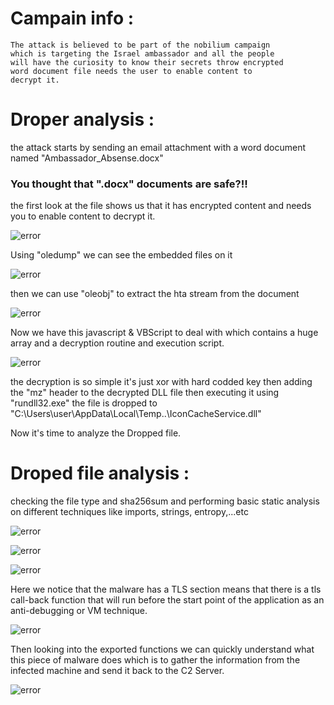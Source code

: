 # Campain info :
	The attack is believed to be part of the nobilium campaign 
	which is targeting the Israel ambassador and all the people 
	will have the curiosity to know their secrets throw encrypted 
	word document file needs the user to enable content to
	decrypt it. 

# Droper analysis :

the attack starts by sending an email attachment with a word document named "Ambassador_Absense.docx"

### You thought that ".docx" documents are safe?!!

the first look at the file shows us that it has encrypted content and needs you to enable content to 
decrypt it.

![error](Screensoots/first.png)

Using "oledump" we can see the embedded files on it 

![error](Screensoots/oledump.png)

then we can use "oleobj" to extract the hta stream from the document

![error](Screensoots/htastream.png)

Now we have this javascript & VBScript to deal with which contains a huge array and a decryption routine and execution script.

![error](Screensoots/javascript.png)

the decryption is so simple it's just xor with hard codded key
then adding the "mz" header to the decrypted DLL file then executing it using "rundll32.exe" 
the file is dropped to 
"C:\Users\user\AppData\Local\Temp\..\IconCacheService.dll"

Now it's time to analyze the Dropped file.

# Droped file analysis :

checking the file type and sha256sum and performing basic static analysis on different techniques like imports, strings, entropy,...etc

![error](Screensoots/basic.png)

![error](Screensoots/strings.png)

![error](Screensoots/entropy.png)

Here we notice that the malware has a TLS section means that there is a tls call-back function that will run before the start point of the application as an anti-debugging or VM technique.

![error](Screensoots/tls.png)

Then looking into the exported functions we can quickly understand what this piece of malware does which is to gather the information from the infected machine and send it back to the C2 Server.

![error](Screensoots/malfunc.png)

